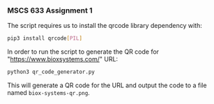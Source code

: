 ### MSCS 633 Assignment 1

The script requires us to install the qrcode library dependency with:

```bash
pip3 install qrcode[PIL]
```

In order to run the script to generate the QR code for "https://www.bioxsystems.com/" URL:

```bash
python3 qr_code_generator.py
```

This will generate a QR code for the URL and output the code to a file named `biox-systems-qr.png`.
